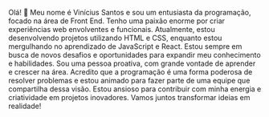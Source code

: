 Olá! 👋
Meu nome é Vinícius Santos e sou um entusiasta da programação, focado na área de Front End. Tenho uma paixão enorme por criar experiências web envolventes e funcionais.
  Atualmente, estou desenvolvendo projetos utilizando HTML e CSS, enquanto estou mergulhando no aprendizado de JavaScript e React. Estou sempre em busca de novos desafios e oportunidades para expandir meu conhecimento e habilidades.
  Sou uma pessoa proativa, com grande vontade de aprender e crescer na área. Acredito que a programação é uma forma poderosa de resolver problemas e estou animado para fazer parte de uma equipe que compartilha dessa visão.
Estou ansioso para contribuir com minha energia e criatividade em projetos inovadores. Vamos juntos transformar ideias em realidade!
